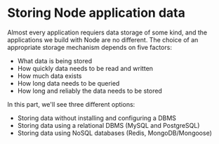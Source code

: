 # Storing Node application data
Almost every application requiers data storage of some kind, and the applications we build with Node are no different. The choice of an appropriate storage mechanism depends on five factors:
* What data is being stored
* How quickly data needs to be read and written
* How much data exists
* How long data needs to be queried
* How long and reliably the data needs to be stored

In this part, we'll see three different options:
* Storing data without installing and configuring a DBMS
* Storing data using a relational DBMS (MySQL and PostgreSQL)
* Storing data using NoSQL databases (Redis, MongoDB/Mongoose)
